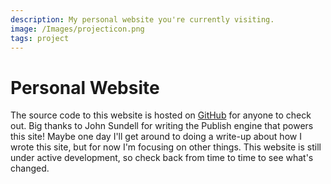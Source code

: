 ```yaml
---
description: My personal website you're currently visiting.
image: /Images/projecticon.png
tags: project
---
```

# Personal Website

The source code to this website is hosted on [GitHub](https://github.com/barkb/website) for anyone to check out. Big thanks to John Sundell for writing the Publish engine that powers this site! Maybe one day I'll get around to doing a write-up about how I wrote this site, but for now I'm focusing on other things. This website is still under active development, so check back from time to time to see what's changed.

